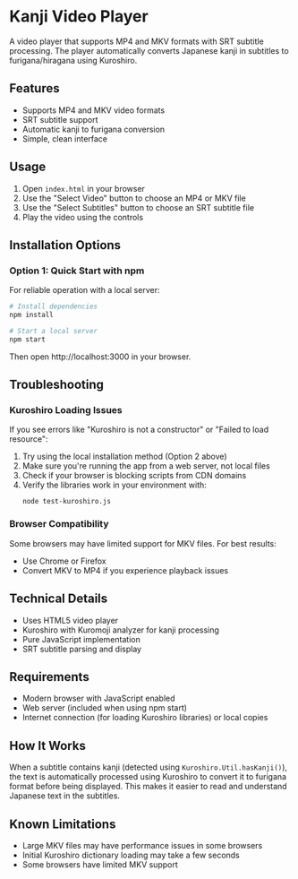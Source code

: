 # Kanji Video Player

A video player that supports MP4 and MKV formats with SRT subtitle processing. The player automatically converts Japanese kanji in subtitles to furigana/hiragana using Kuroshiro.

## Features

- Supports MP4 and MKV video formats
- SRT subtitle support
- Automatic kanji to furigana conversion
- Simple, clean interface

## Usage

1. Open `index.html` in your browser
2. Use the "Select Video" button to choose an MP4 or MKV file
3. Use the "Select Subtitles" button to choose an SRT subtitle file
4. Play the video using the controls

## Installation Options

### Option 1: Quick Start with npm

For reliable operation with a local server:

```bash
# Install dependencies
npm install

# Start a local server
npm start
```

Then open http://localhost:3000 in your browser.


## Troubleshooting

### Kuroshiro Loading Issues

If you see errors like "Kuroshiro is not a constructor" or "Failed to load resource":

1. Try using the local installation method (Option 2 above)
2. Make sure you're running the app from a web server, not local files
3. Check if your browser is blocking scripts from CDN domains
4. Verify the libraries work in your environment with:
   ```
   node test-kuroshiro.js
   ```

### Browser Compatibility

Some browsers may have limited support for MKV files. For best results:
- Use Chrome or Firefox
- Convert MKV to MP4 if you experience playback issues

## Technical Details

- Uses HTML5 video player
- Kuroshiro with Kuromoji analyzer for kanji processing
- Pure JavaScript implementation
- SRT subtitle parsing and display

## Requirements

- Modern browser with JavaScript enabled
- Web server (included when using npm start)
- Internet connection (for loading Kuroshiro libraries) or local copies

## How It Works

When a subtitle contains kanji (detected using `Kuroshiro.Util.hasKanji()`), the text is automatically processed using Kuroshiro to convert it to furigana format before being displayed. This makes it easier to read and understand Japanese text in the subtitles.

## Known Limitations

- Large MKV files may have performance issues in some browsers
- Initial Kuroshiro dictionary loading may take a few seconds
- Some browsers have limited MKV support 